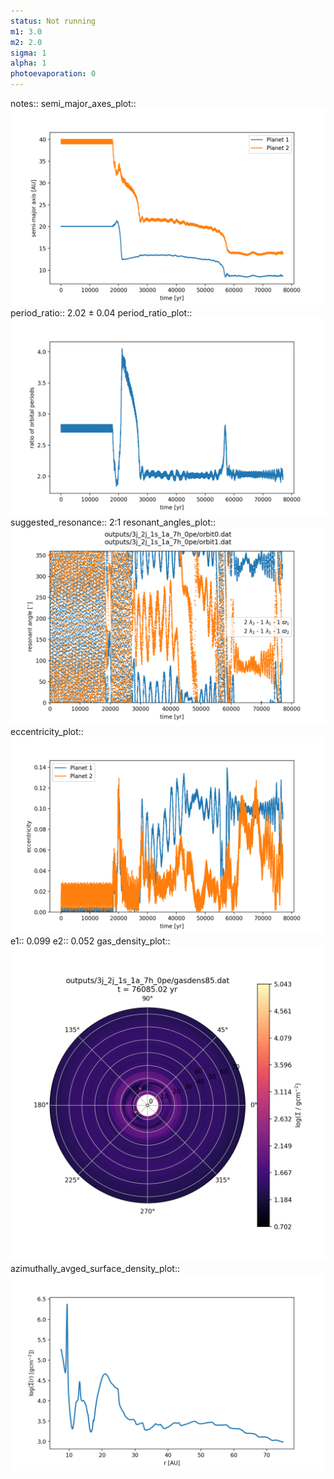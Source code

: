 ```yaml
---
status: Not running
m1: 3.0
m2: 2.0
sigma: 1
alpha: 1
photoevaporation: 0
---
```


notes::
semi_major_axes_plot:: ![semi_major_axes_3j_2j_1s_1a_7h_0pe.png](plots/semi_major_axes/semi_major_axes_3j_2j_1s_1a_7h_0pe.png)
period_ratio:: 2.02 ± 0.04
period_ratio_plot:: ![period_ratio_3j_2j_1s_1a_7h_0pe.png](plots/period_ratio/period_ratio_3j_2j_1s_1a_7h_0pe.png)
suggested_resonance:: 2:1
resonant_angles_plot:: ![resonant_angles_3j_2j_1s_1a_7h_0pe.png](plots/resonant_angles/resonant_angles_3j_2j_1s_1a_7h_0pe.png)
eccentricity_plot:: ![eccentricity_3j_2j_1s_1a_7h_0pe.png](plots/eccentricity/eccentricity_3j_2j_1s_1a_7h_0pe.png)
e1:: 0.099
e2:: 0.052
gas_density_plot:: ![gas_density_3j_2j_1s_1a_7h_0pe.png](plots/gas_density/gas_density_3j_2j_1s_1a_7h_0pe.png)
azimuthally_avged_surface_density_plot:: ![azimuthally_avged_surface_density_3j_2j_1s_1a_7h_0pe.png](plots/azimuthally_avged_surface_density/azimuthally_avged_surface_density_3j_2j_1s_1a_7h_0pe.png)
